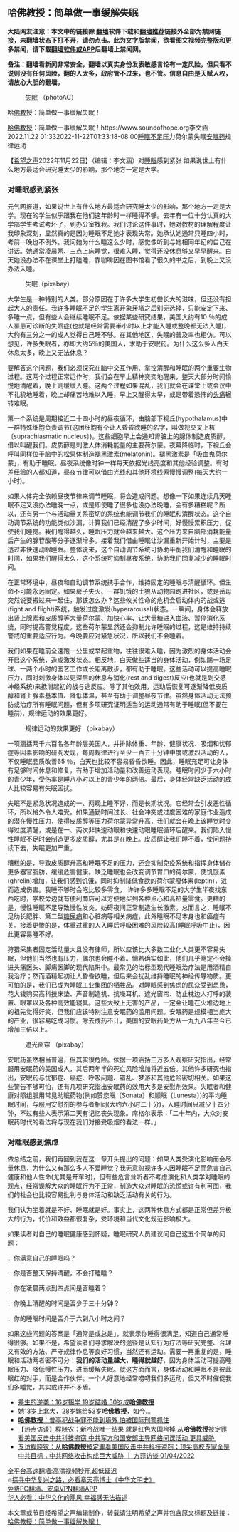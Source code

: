  <!-- 面包屑导航 --> <h2>哈佛教授：简单做一事缓解失眠</h2> <p class="notice"><b>大陆网友注意：本文中的链接除 <a href="https://github.com/bannedbook/fanqiang" >翻墙</a>软件下载和<a href="https://github.com/killgcd/justmysocks/blob/master/README.md">翻墙推荐</a>链接外全部为禁网链接，未翻墙状态下打不开，请勿点击。此为文字版禁闻，欲看图文视频完整版和更多禁闻，请下载<a href="https://github.com/bannedbook/fanqiang">翻墙软件或APP</a>后翻墙上禁闻网。</p><p>备注：翻墙看新闻非常安全，翻墙以真实身份发表敏感言论有一定风险，但只看不说则没有任何风险，翻的人太多，政府管不过来，也不管。信息自由是天赋人权，请放心大胆的翻墙。</b></p>  <div class="entry"> <figure><figcaption><a href="https://www.bannedbook.org/bnews/tag/%e5%a4%b1%e7%9c%a0/" class="st_tag internal_tag" rel="tag" title="标签 失眠 下的日志">失眠</a>  （photoAC）</figcaption></figure> <p>哈<span class='wp_keywordlink'><a href="https://www.qi-gong.me/buddhism/" title="佛教" target="_blank">佛教</a></span>授：简单做一事缓解失眠！</h2> <p><a href="https://www.bannedbook.org/bnews/tag/%E5%93%88%E4%BD%9B%E6%95%99%E6%8E%88/" class="st_tag internal_tag" rel="tag" title="标签 哈佛教授 下的日志">哈佛教授</a>：简单做一事缓解失眠！https://www.soundofhope.org李文涵2022.11.22 01:332022-11-22T01:33:18-08:00<a href="https://www.bannedbook.org/bnews/tag/%e7%9d%a1%e7%9c%a0%e4%b8%8d%e8%b6%b3/" class="st_tag internal_tag" rel="tag" title="标签 睡眠不足 下的日志">睡眠不足</a>压力荷尔蒙失眠<a href="https://www.bannedbook.org/bnews/tag/%e5%ae%89%e7%9c%a0%e8%8d%af/" class="st_tag internal_tag" rel="tag" title="标签 安眠药 下的日志">安眠药</a>规律运动</p> <p>【<span class='wp_keywordlink_affiliate'><a href="https://www.soundofhope.org" title="希望之声" target="_blank">希望之声</a></span>2022年11月22日】（编辑：李文涵）对<a href="https://www.bannedbook.org/bnews/tag/%e7%9d%a1%e7%9c%a0/" class="st_tag internal_tag" rel="tag" title="标签 睡眠 下的日志">睡眠</a>感到紧张 如果说世上有什么地方最适合研究睡太少的影响，那个地方一定是大学。</p> <h3><strong>对睡眠感到紧张</strong></h3> <p>元气网报道，如果说世上有什么地方最适合研究睡太少的影响，那个地方一定是大学。现在的学生似乎跟我在他们这年龄时一样睡得不够。去年有一位十分认真的大学部学生考试考坏了，到办公室找我。我们讨论这件事时，她对教材的理解程度让我印象深刻，显然真的是因为睡眠不足她才表现失常。她承认她通常只睡四小时，考前一晚也不例外。我问她为什么睡这么少时，感觉像听到与她相同年纪的自己在讲话。她通常凌晨两、三点上床睡觉，很难入睡，觉得还没休息够又早早醒来。白天她没办法不在课堂上打瞌睡，靠咖啡因在图书馆看了很久的书之后，到晚上又没办法入睡。</p> <figure><figcaption>失眠（pixabay）</figcaption></figure> <p>大学生是一种特别的人类。部分原因在于许多大学生初尝长大的滋味，但还没有担起大人的责任。我许多睡眠不足的学生离开象牙塔之后别无选择，只能安定下来、多睡一点，但有些人会继续睡眠不足。依据某些研究结果，美国大约有10 ％的成人罹患可诊断的失眠症(也就是经常需要半小时以上才能入睡或整晚都无法入睡)，大约有三分之一的成人觉得自己睡不够。在其他地区，失眠的普及率也相仿。可以想见，许多失眠者，亦即大约5％的美国人，求助于安眠药。为什么这么多人白天休息太多，晚上又无法休息？</p> <p>要解答这个问题，我们必须探究在脑中交互作用、掌控清醒和睡眠的两个重要生物过程。这两个过程正常运作时，我们会在早上精神奕奕地醒来，整天大部分时间愉悦地清醒着，晚上则缓缓入睡。这两个过程如果混乱，我们就会在课堂上或会议中不礼貌地睡着，晚上却痛苦地难以入睡，早上又醒得太早，或是带着恐怖的<a href="https://www.bannedbook.org/bnews/tag/%e5%a4%b4%e7%97%9b/" class="st_tag internal_tag" rel="tag" title="标签 头痛 下的日志">头痛</a>辗转难眠。</p> <p>第一个系统是周期接近二十四小时的昼夜循环，由脑部下视丘(hypothalamus)中一群特殊细胞负责调节(这团细胞有个让人昏昏欲睡的名字，叫做视交叉上核〔suprachiasmatic nucleus〕)。这些细胞早上会通知肾脏上的腺体制造皮质醇，借以叫醒我们。皮质醇是刺激人体消耗能量的主要荷尔蒙。夜幕降临时，下视丘会呼叫同样位于脑中的松果体制造褪黑激素(melatonin)。褪黑激素是「吸血鬼荷尔蒙」，有助于睡眠。昼夜系统像时钟一样每天依据光线亮度和其他经验调整。有时差经验的人都知道，昼夜节律可以借由光线和其他环境线索慢慢调整(每天大约一小时)。</p>  <p>如果人体完全依赖昼夜节律来调节睡眠，将会造成问题。想像一下如果连续几天睡眠不足又没办法睡晚一点，或是即使睡了很多也没办法晚睡，会有多糟糕呢？所以，还有另一个与活动量关系密切的系统也能调节我们的睡眠和清醒状态。这个自动调节系统的功能类似沙漏，计算我们已经清醒了多少时间，好慢慢累积压力，促使我们睡觉。我们醒得越久，睡眠压力就会越来越大。这个压力来自脑部消耗能量后产生的腺苷酸等分子逐渐增多。接着我们借由睡眠让沙漏重新开始计时，主要是透过非快速动眼睡眠。整体说来，这个自动调节系统可协助平衡我们清醒和睡眠的时间，如果我们醒得太久，这个系统可抑制昼夜系统，协助我们回复减少的睡眠时间。</p> <p>在正常环境中，昼夜和自动调节系统携手合作，维持固定的睡眠与清醒循环。但生命不可能永远固定。如果房子失火、一群饥饿的土狼从动物园跑进社区，或是岳母突然说要搬过来一起住，那该怎么办？这些攸关性命的危机会启动体内的战或逃(fight and flight)系统，触发过度激发(hyperarousal)状态。一瞬间，身体会释放出肾上腺素和皮质醇等大量荷尔蒙、加快心率、让大量糖进入血液、暂停消化系统，同时提高警觉程度。这些荷尔蒙显然还会抑制允许睡眠的过程，这是维持持续警戒的重要适应行为。今晚要应对紧急状况，所以我们不会睡着。</p> <p>我们如果在睡前全速跑一公里或举起重物，往往很难入睡，因为激烈的身体活动会开启这个系统，造成激发状态。相反地，白天做些适当的身体活动，例如踢一场足球、一两个小时的园艺工作或长距离散步，都有助于睡眠。这些活动可以提高睡眠压力，同时刺激身体以更深层的休息与消化(rest and digest)反应(也就是副交感神经系统)来抵消起初的战与逃反应。除了其他效用，运动后恢复可逐渐降低皮质醇和肾上腺素基本值、降低体温，甚至有助于调整昼夜节律。虽然身体活动无法预防或治疗所有睡眠问题，但有多项研究证明适当的运动通常有助于睡眠(但不要在睡前)，规律运动的效果更好。</p> <figure><figcaption>规律运动的效果更好  （pixabay）</figcaption></figure> <p>一项涵括两千六百名各年龄层美国人，并排除体重、年龄、健康状况、吸烟和忧郁症等因素影响的研究发现，每周规律进行至少一百五十分钟中度或激烈活动的人，不仅睡眠品质改善65 ％，白天也比较不容易昏昏欲睡。因此，睡眠充足可让身体有足够时间休息和修复，有助于增加活动量和改善运动表现。睡眠时间少于六小时的青少年，受伤率是睡八小时以上的青少年的两倍。最后，身体经常缺乏活动的成人比较容易有失眠困扰。</p> <p>失眠不是紧急状况造成的一、两晚上睡不好，而是长期状况。它经常会引发恶性循环，所以格外令人难受。如果通勤时间过长、社会冲突或过度困难的家庭作业造成的潜在慢性压力，使得皮质醇等压力荷尔蒙异常升高，我们就会在晚上该睡觉时变得过度清醒，或是在一、两次非快速动眼和快速动眼睡眠循环后醒来。我们陷入慢性睡眠不足时会制造更多皮质醇，尤其是在晚上。皮质醇让我们睡不着，使问题持续下去，失眠更加严重。</p> <p>糟糕的是，导致皮质醇升高和睡眠不足的压力，还会抑制免疫系统和指挥身体储存更多器官脂肪，缓缓危害健康。缺乏睡眠也会改变调节胃口的荷尔蒙，使饥饿素(ghrelin)增加，让我们感到饥饿，同时抑制降低食欲的荷尔蒙瘦体素(leptin)，进而造成伤害。我睡不够时会吃比较多零食， 许许多多睡眠不足的大学生半夜找东西吃时，学校旁边就有便利商店可以方便地买到各种点心和高热量零食。更糟的是，慢性睡眠不足导致慢性发炎，妨碍夜间正常制造生长激素。总而言之，睡眠不足助长肥胖、第二型<a href="https://www.bannedbook.org/bnews/tag/%e7%b3%96%e5%b0%bf%e7%97%85/" class="st_tag internal_tag" rel="tag" title="标签 糖尿病 下的日志">糖尿病</a>和心脏病等相关病症，此外睡眠不足本身也和癌症有关。接着更惨的是，体重过重的人入睡后呼吸困难的风险较高(睡眠呼吸中止)，因此更容易睡不好。</p>  <p>狩猎采集者固定活动量大且没有律师，所以应该比大多数工业化人类更不容易失眠，但他们当然也有压力，偶尔也会睡不着。倘若确实如此，他们几乎笃定不会掉进头痛医头、脚痛医脚的现代陷阱中。最常见的治标型现代睡眠治疗法是用酒精自我治疗；然而酒精起初让人昏昏欲睡，但后来会扰乱维持睡眠的神经传导物质。更可怕的是，我们已成为睡眠工业集团的牺牲品。对睡眠感到焦虑的民众受到怂恿，花大钱购买高科技床垫、声音制造机、抗噪耳机、遮光窗帘、防止枕边人打呼的装置、眼罩以及各种高效能寝具。这些大致上无害的产品，一定会让睡在火堆边地上的祖先觉得好笑，但我们应该特别注意安眠药的滥用问题。安眠药是规模相当庞大的产业，很容易吃成习惯。除去成药不计，美国的安眠药处方从一九九八年至今已增加三倍以上。</p> <figure><figcaption>遮光窗帘  （pixabay）</figcaption></figure> <p>安眠药虽然相当普遍，但其实很危险。依据一项涵括三万多人观察研究指出，经常服用安眠药的美国成人，其后两年半的死亡风险增加将近五倍。其他许多研究也指出，安眠药与忧郁症、癌症、呼吸问题、错乱、梦游和其他危险密切相关。如果这些警告不够可怕，还有几项研究指出安眠药的效用大多是安慰剂效果。失眠者和健康对照组服用常见助眠药物(例如赞您眠〔Sonata〕和顺眠〔Lunesta〕)的平均睡眠时间，与服用安慰剂的参与者相同(大约六小时二十分)，入睡时间只减少十四分钟，不过有些人表示第二天有记忆丧失现象。席格尔表示：「二十年内，大众对安眠药时代的看法将与现在我们对接受吸烟的看法一样。」</p> <h3>对睡眠感到焦虑</h3> <p>做总结之前，我们再回到我在这一章开头提出的问题：如果人类受演化影响而会尽量休息，为什么又有那么多人不爱睡觉？我无意忽视许多人因睡眠不足而危害自己健康和他人性命(尤其是开车时)，但有些危言耸听者不考虑演化和人类学对睡眠的观点，经常误解大众的睡眠行为不正常，制造大众对睡眠的恐慌或许有利可图，我们的社会也比较容易批判与身体活动和缺乏活动有关的行为。</p> <p>我们认为坐着就是不好、睡眠就是好。事实上，这两种休息方式都是正常但差异极大的行为，代价和效益都很复杂，受环境和当代文化规范影响极大。</p> <p>如果读者对自己的睡眠健康感到怀疑，睡眠研究人员建议问自己这五个简单的问题：</p> <p>．你满意自己的睡眠吗？</p>  <p>．你是否整天保持清醒，不会打瞌睡？</p> <p>．你在凌晨两点到四点间是否睡着？</p> <p>．你晚上清醒的时间是否少于三十分钟？</p> <p>．你的睡眠时间是否介于六到八小时之间？</p> <p>如果这些问题的答案是「通常是或总是」，就表示你睡得很满足，知道自己通常睡得很够。如果不是，希望读者们寻求解决的途径是认知行为疗法等研究完整、合理又有效的方法、严守规律作息等良好习惯，当然还有运动。需要一再重复的是，睡眠和活动两者密不可分：<strong>我们的活动量越大，睡得就越好</strong>，因为身体活动可提高睡眠压力、降低慢性压力，进而缓解失眠。就这方面而言，身体活动和睡眠不是彼此眼红的对手，而是合作伙伴。一个人好意地经常唠叨我们多运动，但又不时催促我们多睡觉，其实或许并不矛盾。</p> <!--<div id="taboola-mid-1"></div>--><ul class='op-related-articles' title='相关阅读'> <li><a href='https://www.bannedbook.org/bnews/lifebaike/20221031/1804695.html' target='_blank'>差生的逆袭：16岁辍学 19岁结婚 30岁成<b>哈佛教授</b></a></li> <li><a href='https://www.bannedbook.org/bnews/cnnews/20221021/1799998.html' target='_blank'>她13岁上北大，28岁嫁给53岁<b>哈佛教授</b>，如今…</a></li> <li><a href='https://www.bannedbook.org/bnews/cnnews/20220405/1714929.html' target='_blank'><b>哈佛教授</b>：普亭犯战争罪不能到境外 怕被国际刑警抓住</a></li> <li><a href='https://www.bannedbook.org/bnews/bannedvideo/20220109/1676857.html' target='_blank'>【热点访谈】程晓农：新冷战唯一结果 就是红色大国垮掉 从<b>哈佛教授</b>被定罪看美国反击中共科技盗窃 中共军方和国安部主导网络间谍活动 更具威胁 </a></li> <li><a href='https://www.bannedbook.org/bnews/bannedvideo/20220105/1675091.html' target='_blank'>专访程晓农：从<b>哈佛教授</b>被定罪看美国反击中共科技盗窃；顶尖高校专家全是中共目标；中共网络攻击构成巨大威胁 ｜ 方菲访谈 01/04/2022</a></li> </ul> <p class="texttj"> <a href="https://github.com/bannedbook/fanqiang/wiki/V2ray%E6%9C%BA%E5%9C%BA" target="_blank">全平台高速翻墙:高清视频秒开,超低延迟</a><br/> 🔥<a href="https://www.bannedbook.org/bnews/comments/20220808/1768773.html" target="_blank">探寻中华复兴之路，必看章天亮博士《中华文明史》</a><br/> <a href="https://github.com/bannedbook/fanqiang/wiki/%E7%A6%81%E9%97%BB%E7%BD%91%E5%AE%89%E5%8D%93%E7%BF%BB%E5%A2%99%E6%96%B0%E9%97%BBAPP" target="_blank">免费PC翻墙、安卓VPN翻墙APP</a><br/> <a href="https://www.bannedbook.org/bnews/comments/20220220/1694796.html" target="_blank">华人必看：中华文化的飓风 幸福感无法描述</a><br/> </p> <p>本文章或节目经希望之声编辑制作，转载请注明希望之声并包含原文标题及链接：<a class="src_link" href="https://m.soundofhope.org/post/582863" target="_blank">哈佛教授：简单做一事缓解失眠！</a></p><a name='sharetosocial'></a> <div style="margin-bottom:5px;padding-bottom:5px;clear:both"> <div id="archive-pix-1" class="banner-ads"> <!-- AuctionX Display platform tag START --> <div id="27602x728x90x621x_ADSLOT1" clicktrack="%%CLICK_URL_ESC%%"></div>  <!-- AuctionX Display platform tag END --> </div> <div id="archive-pix-2" class="banner-ads"> <!-- AuctionX Display platform tag START --> <div id="27556x300x250x621x_ADSLOT1" clicktrack="%%CLICK_URL_ESC%%" style="margin:0 auto;text-align:center"></div>  <!-- AuctionX Display platform tag END --> </div> </div>  <div id="archive-pix-1" class="banner-ads"> <!-- AuctionX Display platform tag START --> <div id="27603x728x90x621x_ADSLOT1" clicktrack="%%CLICK_URL_ESC%%"></div>  <!-- AuctionX Display platform tag END --> </div> </div><!--END ENTRY--> 
